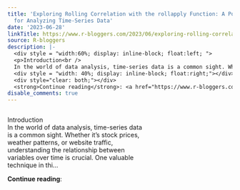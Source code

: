 ```yaml
---
title: 'Exploring Rolling Correlation with the rollapply Function: A Powerful Tool
  for Analyzing Time-Series Data'
date: '2023-06-28'
linkTitle: https://www.r-bloggers.com/2023/06/exploring-rolling-correlation-with-the-rollapply-function-a-powerful-tool-for-analyzing-time-series-data/
source: R-bloggers
description: |-
  <div style = "width:60%; display: inline-block; float:left; ">
  <p>Introduction<br />
  In the world of data analysis, time-series data is a common sight. Whether it’s stock prices, weather patterns, or website traffic, understanding the relationship between variables over time is crucial. One valuable technique in thi...</p></div>
  <div style = "width: 40%; display: inline-block; float:right;"></div>
  <div style="clear: both;"></div>
  <strong>Continue reading</strong>: <a href="https://www.r-bloggers.com/2023/06/exploring-rolling-correlation-with-the-rollapply-function-a-powerful-tool-for-analyzing ...
disable_comments: true
---
```

<div style = "width:60%; display: inline-block; float:left; ">
<p>Introduction<br />
In the world of data analysis, time-series data is a common sight. Whether it’s stock prices, weather patterns, or website traffic, understanding the relationship between variables over time is crucial. One valuable technique in thi...</p></div>
<div style = "width: 40%; display: inline-block; float:right;"></div>
<div style="clear: both;"></div>
<strong>Continue reading</strong>: <a href="https://www.r-bloggers.com/2023/06/exploring-rolling-correlation-with-the-rollapply-function-a-powerful-tool-for-analyzing ...